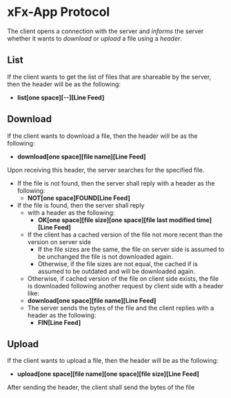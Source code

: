 # xFx-App Protocol
The client opens a connection with the server and *informs* the server whether it wants to *download* or *upload* a file using a *header*.

## List
If the client wants to get the list of files that are shareable by the server, then the header will be as the following:
- **list[one space][--][Line Feed]**

## Download
If the client wants to download a file, then the header will be as the following:
- **download[one space][file name][Line Feed]**

Upon receiving this header, the server searches for the specified file.
- If the file is not found, then the server shall reply with a header as the following:
  - **NOT[one space]FOUND[Line Feed]**
- If the file is found, then the server shall reply
  - with a header as the following:
    - **OK[one space][file size][one space][file last modified time][Line Feed]**
  - If the client has a cached version of the file not more recent than the version on server side
    - If the file sizes are the same, the file on server side is assumed to be unchanged
        the file is not downloaded again.
    - Otherwise, if the file sizes are not equal, the cached if is assumed to be outdated and will be downloaded again.
  - Otherwise, if cached version of the file on client side exists, the file is downloaded following another request by client side with a header like:
  - **download[one space][file name][Line Feed]**
  - The server sends the bytes of the file and the client replies with a header as the following:
    - **FIN[Line Feed]**

## Upload
If the client wants to upload a file, then the header will be as the following:
- **upload[one space][file name][one space][file size][Line Feed]**

After sending the header, the client shall send the bytes of the file
